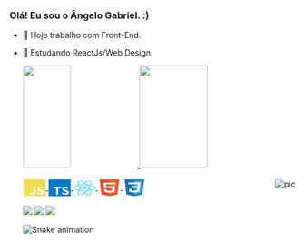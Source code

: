 ### Olá! Eu sou o Ângelo Gabriel. :)


  - 🔭 Hoje trabalho com Front-End.
  - 🌱 Estudando ReactJs/Web Design.

    <div>
      <a href="https://github.com/angelogabri">
      <img width="42%" height="180em" src="https://github-readme-stats.vercel.app/api?username=angelogabri&show_icons=true&theme=merko&include_all_commits=false&count_private=true"/>
      <img width="50%" height="180em" src="https://github-readme-stats.vercel.app/api/top-langs/?username=angelogabri&layout=compact&langs_count=7&theme=merko"/>
    </div>

    <div style="display: inline_block"><br>
      <img align="center" alt="Js" height="30" width="40" src="https://raw.githubusercontent.com/devicons/devicon/master/icons/javascript/javascript-plain.svg">
      <img align="center" alt="Ts" height="30" width="40" src="https://raw.githubusercontent.com/devicons/devicon/master/icons/typescript/typescript-plain.svg">
      <img align="center" alt="React" height="30" width="40" src="https://raw.githubusercontent.com/devicons/devicon/master/icons/react/react-original.svg">
      <img align="center" alt="HTML" height="30" width="40" src="https://raw.githubusercontent.com/devicons/devicon/master/icons/html5/html5-original.svg">
      <img align="center" alt="CSS" height="30" width="40" src="https://raw.githubusercontent.com/devicons/devicon/master/icons/css3/css3-original.svg">
      <a href="https://picasion.com/"><img src="https://i.picasion.com/pic92/4befdbc9be4b27e9ba7b8abdf652db4d.gif" align="right" height="90" alt="pic"/></a>
    </div>

    <br>

    <div> 
      <a href="https://www.instagram.com/angel666y" target="_blank"><img src="https://img.shields.io/badge/-Instagram-%23E4405F?style=for-the-badge&logo=instagram&logoColor=white" target="_blank"></a>
      <a href = "mailto:angelogabriel17171@gmail.com"><img src="https://img.shields.io/badge/-Gmail-%23333?style=for-the-badge&logo=gmail&logoColor=white" target="_blank"></a>
      <a href="https://www.linkedin.com/in/angelo-gabriel-1964a6238" target="_blank"><img src="https://img.shields.io/badge/-LinkedIn-%230077B5?style=for-the-badge&logo=linkedin&logoColor=white" target="_blank"></a> 

      ![Snake animation](https://github.com/angelogabri/angelogabri/blob/output/github-contribution-grid-snake.svg)
    </div>
  
